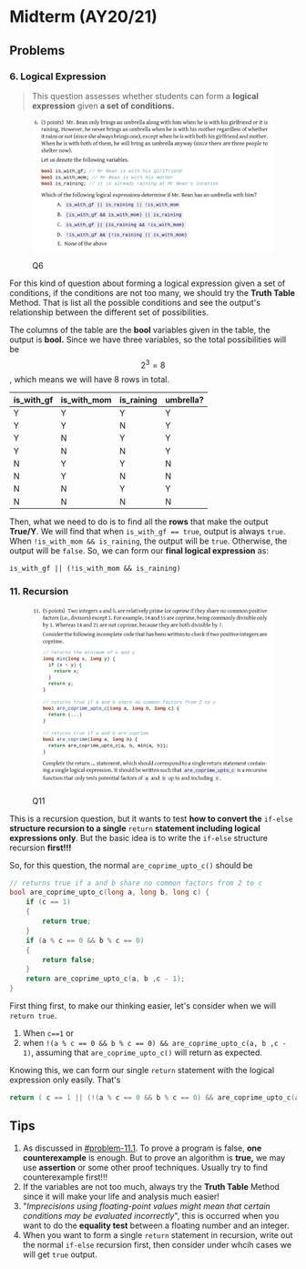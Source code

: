 # Midterm (AY20/21)

## Problems

### 6. Logical Expression

> This question assesses whether students can form a **logical expression** given **a set of conditions.**

<figure><img src="../../.gitbook/assets/Midterm-2021-Q6.png" alt=""><figcaption><p>Q6</p></figcaption></figure>

For this kind of question about forming a logical expression given a set of conditions, if the conditions are not too many, we should try the **Truth Table** Method. That is list all the possible conditions and see the output's relationship between the different set of possibilities.

The columns of the table are the **bool** variables given in the table, the output is **bool.** Since we have three variables, so the total possibilities will be $$2^3=8$$, which means we will have 8 rows in total.

| is\_with\_gf | is\_with\_mom | is\_raining | umbrella? |
| ------------ | ------------- | ----------- | --------- |
| Y            | Y             | Y           | Y         |
| Y            | Y             | N           | Y         |
| Y            | N             | Y           | Y         |
| Y            | N             | N           | Y         |
| N            | Y             | Y           | N         |
| N            | Y             | N           | N         |
| N            | N             | Y           | Y         |
| N            | N             | N           | N         |

Then, what we need to do is to find all the **rows** that make the output **True/Y**. We will find that when `is_with_gf == true`, output is always `true`. When `!is_with_mom && is_raining`, the output will be `true`. Otherwise, the output will be `false`. So, we can form our **final logical expression** as:

```
is_with_gf || (!is_with_mom && is_raining)
```

### 11. Recursion

<figure><img src="../../.gitbook/assets/Midterm-2021-Q11.png" alt=""><figcaption><p>Q11</p></figcaption></figure>

This is a recursion question, but it wants to test **how to convert the** `if-else` **structure recursion to a single** `return` **statement including logical expressions only**. But the basic idea is to write the `if-else` structure recursion **first!!!**

So, for this question, the normal `are_coprime_upto_c()` should be

```c
// returns true if a and b share no common factors from 2 to c
bool are_coprime_upto_c(long a, long b, long c) {
    if (c == 1)
    {
        return true;
    }
    if (a % c == 0 && b % c == 0)
    {
        return false;
    }
    return are_coprime_upto_c(a, b ,c - 1);
}
```

First thing first, to make our thinking easier, let's consider when we will `return true`.

1. When `c==1` or
2. when `!(a % c == 0 && b % c == 0) && are_coprime_upto_c(a, b ,c - 1)`, assuming that `are_coprime_upto_c()` will return as expected.

Knowing this, we can form our single `return` statement with the logical expression only easily. That's

```c
return ( c == 1 || (!(a % c == 0 && b % c == 0) && are_coprime_upto_c(a, b, c - 1))
```

## Tips

1. As discussed in [#problem-11.1](../../lec-tut-lab/tutorial/tut-04.md#problem-11.1 "mention"). To prove a program is false, **one counterexample** is enough. But to prove an algorithm is **true,** we may use **assertion** or some other proof techniques. Usually try to find counterexample first!!!
2. If the variables are not too much, always try the **Truth Table** Method since it will make your life and analysis much easier!
3. "_Imprecisions using floating-point values might mean that certain conditions may be evaluated incorrectly_", this is occurred when you want to do the **equality test** between a floating number and an integer.
4. When you want to form a single `return` statement in recursion, write out the normal `if-else` recursion first, then consider under whcih cases we will get `true` output.
